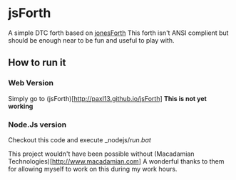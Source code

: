# jsForth

A simple DTC forth based on [jonesForth](http://git.annexia.org/?p=jonesforth.git;a=summary) This forth isn't ANSI complient but should be enough near to be fun and useful to play with.

## How to run it

### Web Version
Simply go to (jsForth)[http://paxl13.github.io/jsForth] **This is not yet working**

### Node.Js version
Checkout this code and execute _nodejs/_run.bat_


This project wouldn't have been possible without (Macadamian Technologies)[http://www.macadamian.com] A wonderful thanks to them for allowing myself to work on this during my work hours.
